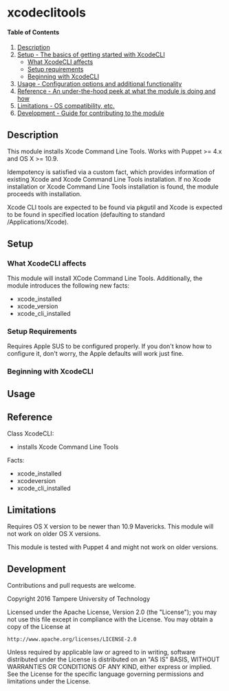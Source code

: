 # xcodeclitools

#### Table of Contents

1. [Description](#description)
1. [Setup - The basics of getting started with XcodeCLI](#setup)
    * [What XcodeCLI affects](#what-xcodecli-affects)
    * [Setup requirements](#setup-requirements)
    * [Beginning with XcodeCLI](#beginning-with-xcodecli)
1. [Usage - Configuration options and additional functionality](#usage)
1. [Reference - An under-the-hood peek at what the module is doing and how](#reference)
1. [Limitations - OS compatibility, etc.](#limitations)
1. [Development - Guide for contributing to the module](#development)

## Description

This module installs Xcode Command Line Tools. Works with Puppet >= 4.x and OS X >= 10.9.

Idempotency is satisfied via a custom fact, which provides information of existing Xcode and Xcode Command Line Tools installation. If no Xcode installation or Xcode Command Line Tools installation is found, the module proceeds with installation.

Xcode CLI tools are expected to be found via pkgutil and Xcode is expected to be found in specified location (defaulting to standard /Applications/Xcode).

## Setup

### What XcodeCLI affects

This module will install XCode Command Line Tools. Additionally, the module introduces the following new facts:
- xcode_installed
- xcode_version
- xcode_cli_installed

<!--
If it's obvious what your module touches, you can skip this section. For
example, folks can probably figure out that your mysql_instance module affects
their MySQL instances.

If there's more that they should know about, though, this is the place to mention:

* A list of files, packages, services, or operations that the module will alter,
  impact, or execute.
* Dependencies that your module automatically installs.
* Warnings or other important notices. -->

### Setup Requirements

Requires Apple SUS to be configured properly. If you don't know how to configure it, don't worry, the Apple defaults will work just fine.

<!-- If your module requires anything extra before setting up (pluginsync enabled,
etc.), mention it here.

If your most recent release breaks compatibility or requires particular steps
for upgrading, you might want to include an additional "Upgrading" section
here. -->

### Beginning with XcodeCLI
<!--
The very basic steps needed for a user to get the module up and running. This
can include setup steps, if necessary, or it can be an example of the most
basic use of the module. -->

## Usage
<!--
This section is where you describe how to customize, configure, and do the
fancy stuff with your module here. It's especially helpful if you include usage
examples and code samples for doing things with your module. -->

## Reference

Class XcodeCLI:
- installs Xcode Command Line Tools

Facts:
- xcode_installed
- xcodeversion
- xcode_cli_installed

<!--
Here, include a complete list of your module's classes, types, providers,
facts, along with the parameters for each. Users refer to this section (thus
the name "Reference") to find specific details; most users don't read it per
se. -->

## Limitations

Requires OS X version to be newer than 10.9 Mavericks. This module will not work on older OS X versions.

This module is tested with Puppet 4 and might not work on older versions.

## Development

Contributions and pull requests are welcome.

Copyright 2016 Tampere University of Technology

Licensed under the Apache License, Version 2.0 (the "License");
you may not use this file except in compliance with the License.
You may obtain a copy of the License at

    http://www.apache.org/licenses/LICENSE-2.0

Unless required by applicable law or agreed to in writing, software
distributed under the License is distributed on an "AS IS" BASIS,
WITHOUT WARRANTIES OR CONDITIONS OF ANY KIND, either express or implied.
See the License for the specific language governing permissions and
limitations under the License.
